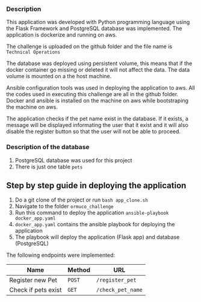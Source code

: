 ### Description
This application was developed with Python programming language using the Flask Framework and PostgreSQL database was implemented. The application is dockerize and running on aws.

The challenge is uploaded on the github folder and the file name is `Technical Operations`

The database was deployed using persistent volume, this means that if the docker container go missing or deleted it will not affect the data. The data volume is mounted on a the host machine.

Ansible configuration tools was used in deploying the application to aws. All the codes used in executing this challenge are all in the github folder. Docker and ansible is installed on the machine on aws while bootstraping the machine on aws.

The application checks if the pet name exist in the database. If it exists, a message will be displayed informating the user that it exist and it will also disable the register button so that the user will not be able to proceed.

### Description of the database
1. PostgreSQL database was used for this project
2. There is just one table `pets`

## Step by step guide in deploying the application
1. Do a git clone of the project or run ` bash app_clone.sh `
2. Navigate to the folder `ormuco_challenge`
3. Run this command to deploy the application ` ansible-playbook docker_app.yaml `
4. `docker_app.yaml` contains the ansible playbook for deploying the application
5. The playbook will deploy the application (Flask app) and database (PostgreSQL)

The following endpoints were implemented:

| Name                       | Method   | URL
| ---                        | ---      | ---
| Register new Pet           | `POST`   | `/register_pet`
| Check if pets exist        | `GET`    | `/check_pet_name`